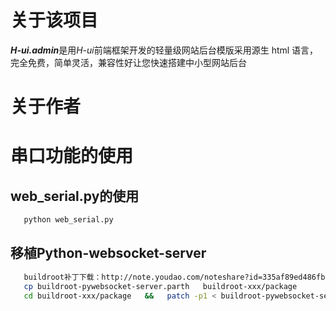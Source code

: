 # 关于该项目

***H-ui.admin***是用*H-ui*前端框架开发的轻量级网站后台模版采用源生 html 语言，完全免费，简单灵活，兼容性好让您快速搭建中小型网站后台

# 关于作者

# 串口功能的使用
  ## web_serial.py的使用
 ```sh
    python web_serial.py 
 ```
  ## 移植Python-websocket-server
 ```sh
    buildroot补丁下载：http://note.youdao.com/noteshare?id=335af89ed486fb5a5ab7fa1a370aa671&sub=8DE7CB7BF5874D1F93784C726C18C986
    cp buildroot-pywebsocket-server.parth   buildroot-xxx/package
    cd buildroot-xxx/package   &&   patch -p1 < buildroot-pywebsocket-server.parth
 ```
